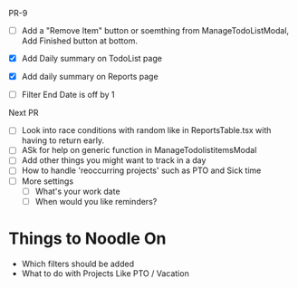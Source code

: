 PR-9

- [ ] Add a "Remove Item" button or soemthing from ManageTodoListModal, Add Finished button at bottom. 
- [x] Add Daily summary on TodoList page
- [x] Add daily summary on Reports page
- [ ] Filter End Date is off by 1



Next PR
- [ ] Look into race conditions with random like in ReportsTable.tsx with having to return early.  
- [ ] ASk for help on generic function in ManageTodolistitemsModal
- [ ] Add other things you might want to track in a day
- [ ] How to handle 'reoccurring projects' such as PTO and Sick time 
- [ ] More settings
     - [ ] What's your work date
     - [ ] When would you like reminders?

# Things to Noodle On

- Which filters should be added
- What to do with Projects Like PTO / Vacation
